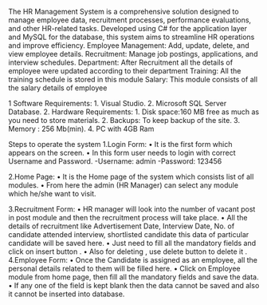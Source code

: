 The HR Management System is a comprehensive solution designed to manage employee data, recruitment processes, performance evaluations, and other HR-related tasks. Developed using C# for the application layer and MySQL for the database, this system aims to streamline HR operations and improve efficiency.
Employee Management: Add, update, delete, and view employee details.
Recruitment: Manage job postings, applications, and interview schedules.
Department: After Recruitment all the details of employee were updated according to their department
Training: All the training schedule is stored in this module
Salary: This module consists of all the salary details of employee


1 Software Requirements:
			1. Visual Studio.
			2. Microsoft SQL Server Database.
 2. Hardware Requirements:
			1. Disk space:160 MB free as much as you need to store materials.
			2. Backups: To keep backup of the site.
			3. Memory : 256 Mb(min).
			4. PC  with 4GB Ram

Steps to operate the system
1.Login Form:
•	It is the first form which appears on the screen.
•	In this form user needs to login with correct Username and Password.
-Username: admin
-Password: 123456

2.Home Page:
•	It is the Home page of the system which consists list of all modules.
•	From here the admin (HR Manager) can select any module which he/she want to visit.

3.Recruitment Form:
•	HR manager will look into the number of vacant post in post module and then the recruitment process will take place. 
•	All the details of recruitment like Advertisement Date, Interview Date, No. of candidate attended interview, shortlisted candidate this data of particular candidate will be saved here.
•	Just need to fill all the mandatory fields and click on insert button .
•	Also for deleting , use delete button to delete it
.
4.Employee Form:
•	Once the Candidate is assigned as an employee, all the personal details related to them will be filled here.
•	Click on Employee module from home page, then fill all the mandatory fields and save the data.
•	If any one of the field is kept blank then the data cannot be saved and also it cannot be inserted into database.










